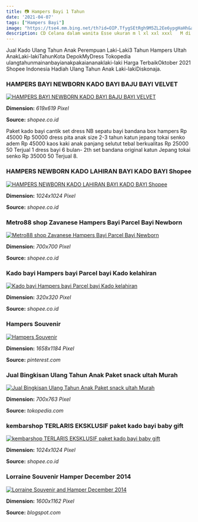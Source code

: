 ```yaml
---
title: 📷 Hampers Bayi 1 Tahun
date: '2021-04-07'
tags: ["Hampers Bayi"]
image: "https://tse4.mm.bing.net/th?id=OIP.TfygSEtRgh9M5ZL2Ee6ypgHaHh&amp;pid=15.1"
description: CD Celana dalam wanita Esse ukuran m l xl xxl xxxl   M di Tokopedia Promo Pengguna Baru Cicilan 0 Kurir Instan.
---
```




Jual Kado Ulang Tahun Anak Perempuan Laki-Laki3 Tahun Hampers Ultah AnakLaki-lakiTahunKota DepokMyDress Tokopedia ulangtahunmainanbayianakpakaiananaklaki-laki Harga TerbaikOktober 2021 Shopee Indonesia Hadiah Ulang Tahun Anak Laki-lakiDiskonaja.



### HAMPERS BAYI NEWBORN KADO BAYI BAJU BAYI VELVET 

[![HAMPERS BAYI NEWBORN  KADO BAYI  BAJU BAYI  VELVET ](https://cf.shopee.co.id/file/77224748c3cc692c0ddeb9388f92c586)](https://cf.shopee.co.id/file/77224748c3cc692c0ddeb9388f92c586)


**Dimension:** _619x619 Pixel_ 

**Source:** _shopee.co.id_ 


Paket kado bayi cantik set dress NB sepatu bayi bandana box hampers Rp 45000 Rp 50000 dress pita anak size 2-3 tahun katun jepang tokai senko adem Rp 45000 kaos kaki anak panjang selutut tebal berkualitas Rp 25000 50 Terjual 1 dress bayi 6 bulan- 2th set bandana original katun Jepang tokai senko Rp 35000 50 Terjual 8.


### HAMPERS NEWBORN KADO LAHIRAN BAYI KADO BAYI Shopee 

[![HAMPERS NEWBORN  KADO LAHIRAN BAYI  KADO BAYI  Shopee ](https://cf.shopee.co.id/file/5487e83480073eeba85d226483b11866)](https://cf.shopee.co.id/file/5487e83480073eeba85d226483b11866)


**Dimension:** _1024x1024 Pixel_ 

**Source:** _shopee.co.id_ 





### Metro88 shop Zavanese Hampers Bayi Parcel Bayi Newborn 

[![Metro88 shop Zavanese Hampers Bayi  Parcel Bayi Newborn ](https://cf.shopee.co.id/file/58f6108fd841e489327bed1fc440b267)](https://cf.shopee.co.id/file/58f6108fd841e489327bed1fc440b267)


**Dimension:** _700x700 Pixel_ 

**Source:** _shopee.co.id_ 





### Kado bayi Hampers bayi Parcel bayi Kado kelahiran 

[![Kado bayi  Hampers bayi  Parcel bayi  Kado kelahiran ](https://cf.shopee.co.id/file/f18fc764aca25234dba35bbcac51da61_tn)](https://cf.shopee.co.id/file/f18fc764aca25234dba35bbcac51da61_tn)


**Dimension:** _320x320 Pixel_ 

**Source:** _shopee.co.id_ 





### Hampers Souvenir

[![Hampers  Souvenir](https://i.pinimg.com/originals/25/5d/7f/255d7f011a6c7943b55619a508f08879.jpg)](https://i.pinimg.com/originals/25/5d/7f/255d7f011a6c7943b55619a508f08879.jpg)


**Dimension:** _1658x1184 Pixel_ 

**Source:** _pinterest.com_ 





### Jual Bingkisan Ulang Tahun Anak Paket snack ultah Murah 

[![Jual Bingkisan Ulang Tahun Anak  Paket snack ultah Murah ](https://ecs7.tokopedia.net/img/cache/700/product-1/2017/8/9/196419565/196419565_4e190c47-2ad7-4f2b-87a9-a9c072698b91_810_884.jpg)](https://ecs7.tokopedia.net/img/cache/700/product-1/2017/8/9/196419565/196419565_4e190c47-2ad7-4f2b-87a9-a9c072698b91_810_884.jpg)


**Dimension:** _700x763 Pixel_ 

**Source:** _tokopedia.com_ 





### kembarshop TERLARIS EKSKLUSIF paket kado bayi baby gift 

[![kembarshop TERLARIS EKSKLUSIF paket kado bayi baby gift ](https://cf.shopee.co.id/file/0752d7c3dc70f09045c456894f3026d8)](https://cf.shopee.co.id/file/0752d7c3dc70f09045c456894f3026d8)


**Dimension:** _1024x1024 Pixel_ 

**Source:** _shopee.co.id_ 





### Lorraine Souvenir Hamper December 2014

[![Lorraine Souvenir and Hamper December 2014](https://4.bp.blogspot.com/-EnBr2FmtSvQ/VJhpZhrkJRI/AAAAAAAACaE/-oWUmaSSCJI/s1600/DSC01553.jpg)](https://4.bp.blogspot.com/-EnBr2FmtSvQ/VJhpZhrkJRI/AAAAAAAACaE/-oWUmaSSCJI/s1600/DSC01553.jpg)


**Dimension:** _1600x1162 Pixel_ 

**Source:** _blogspot.com_ 











